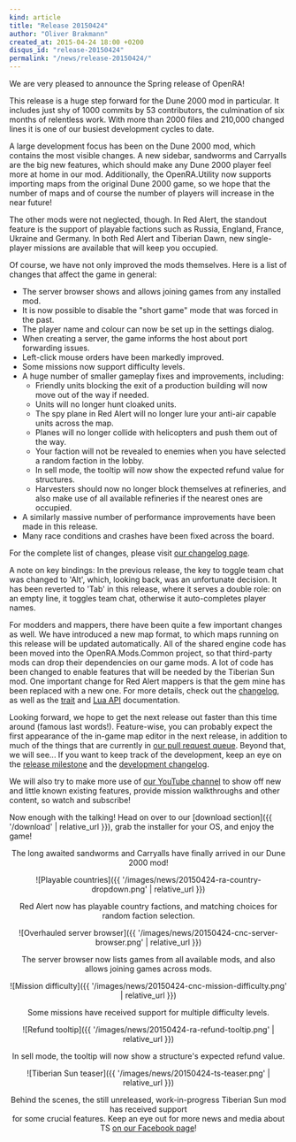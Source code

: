 ```yaml
---
kind: article
title: "Release 20150424"
author: "Oliver Brakmann"
created_at: 2015-04-24 18:00 +0200
disqus_id: "release-20150424"
permalink: "/news/release-20150424/"
---
```


We are very pleased to announce the Spring release of OpenRA!

This release is a huge step forward for the Dune 2000 mod in particular. It includes just shy of 1000 commits by 53 contributors, the culmination of six months of relentless work. With more than 2000 files and 210,000 changed lines it is one of our busiest development cycles to date.

A large development focus has been on the Dune 2000 mod, which contains the most visible changes. A new sidebar, sandworms and Carryalls are the big new features, which should make any Dune 2000 player feel more at home in our mod. Additionally, the OpenRA.Utility now supports importing maps from the original Dune 2000 game, so we hope that the number of maps and of course the number of players will increase in the near future!

The other mods were not neglected, though. In Red Alert, the standout feature is the support of playable factions such as Russia, England, France, Ukraine and Germany. In both Red Alert and Tiberian Dawn, new single-player missions are available that will keep you occupied.

Of course, we have not only improved the mods themselves. Here is a list of changes that affect the game in general:

* The server browser shows and allows joining games from any installed mod.
* It is now possible to disable the "short game" mode that was forced in the past.
* The player name and colour can now be set up in the settings dialog.
* When creating a server, the game informs the host about port forwarding issues.
* Left-click mouse orders have been markedly improved.
* Some missions now support difficulty levels.
* A huge number of smaller gameplay fixes and improvements, including:
   * Friendly units blocking the exit of a production building will now move out of the way if needed.
   * Units will no longer hunt cloaked units.
   * The spy plane in Red Alert will no longer lure your anti-air capable units across the map.
   * Planes will no longer collide with helicopters and push them out of the way.
   * Your faction will not be revealed to enemies when you have selected a random faction in the lobby.
   * In sell mode, the tooltip will now show the expected refund value for structures.
   * Harvesters should now no longer block themselves at refineries, and also make use of all available refineries if the nearest ones are occupied.
* A similarly massive number of performance improvements have been made in this release.
* Many race conditions and crashes have been fixed across the board.

For the complete list of changes, please visit [our changelog page](https://github.com/OpenRA/OpenRA/wiki/Historical-Changelogs).

A note on key bindings: In the previous release, the key to toggle team chat was changed to 'Alt', which, looking back, was an unfortunate decision. It has been reverted to 'Tab' in this release, where it serves a double role: on an empty line, it toggles team chat, otherwise it auto-completes player names.

For modders and mappers, there have been quite a few important changes as well. We have introduced a new map format, to which maps running on this release will be updated automatically. All of the shared engine code has been moved into the OpenRA.Mods.Common project, so that third-party mods can drop their dependencies on our game mods. A lot of code has been changed to enable features that will be needed by the Tiberian Sun mod. One important change for Red Alert mappers is that the gem mine has been replaced with a new one. For more details, check out the [changelog](https://github.com/OpenRA/OpenRA/wiki/Historical-Changelogs), as well as the [trait](https://github.com/openra/openra/wiki/Traits) and [Lua API](https://github.com/openra/openra/wiki/Lua-API) documentation.

Looking forward, we hope to get the next release out faster than this time around (famous last words!). Feature-wise, you can probably expect the first appearance of the in-game map editor in the next release, in addition to much of the things that are currently in [our pull request queue](https://github.com/openra/openra/pulls). Beyond that, we will see... If you want to keep track of the development, keep an eye on the [release milestone](https://github.com/OpenRA/OpenRA/milestones/Next%20release) and the [development changelog](https://github.com/openra/openra/wiki/Changelog%20(bleed)).

We will also try to make more use of [our YouTube channel](https://www.youtube.com/channel/UCRoiPL1J4K1-EhQeNazrYig) to show off new and little known existing features, provide mission walkthroughs and other content, so watch and subscribe!

Now enough with the talking! Head on over to our [download section]({{ '/download' | relative_url }}), grab the installer for your OS, and enjoy the game!

<div style="text-align:center" markdown="1">
<lite-youtube videoid="oK-paA7kRP0"></lite-youtube>

The long awaited sandworms and Carryalls have finally arrived in our Dune 2000 mod!

![Playable countries]({{ '/images/news/20150424-ra-country-dropdown.png' | relative_url }})

Red Alert now has playable country factions, and matching choices for random faction selection.

![Overhauled server browser]({{ '/images/news/20150424-cnc-server-browser.png' | relative_url }})

The server browser now lists games from all available mods, and also allows joining games across mods.

![Mission difficulty]({{ '/images/news/20150424-cnc-mission-difficulty.png' | relative_url }})

Some missions have received support for multiple difficulty levels.

![Refund tooltip]({{ '/images/news/20150424-ra-refund-tooltip.png' | relative_url }})

In sell mode, the tooltip will now show a structure's expected refund value.

![Tiberian Sun teaser]({{ '/images/news/20150424-ts-teaser.png' | relative_url }})

Behind the scenes, the still unreleased, work-in-progress Tiberian Sun mod has received support<br/>for some crucial features. Keep an eye out for more news and media about TS [on our Facebook page](https://facebook.com/openra)!

</div>
